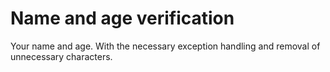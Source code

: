# Name and age verification
Your name and age. With the necessary exception handling and removal of unnecessary characters.
